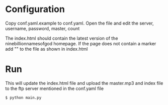 # Configuration
Copy conf.yaml.example to conf.yaml. Open the file and edit the server, username, password, master, count

The index.html should contain the latest version of the ninebillionnamesofgod homepage. If the page does not contain a marker add "<!--- clip -->" to the file as shown in index.html

# Run
This will update the index.html file and upload the master.mp3 and index file to the ftp server mentioned in the conf.yaml file

    $ python main.py
